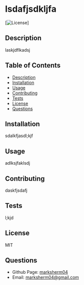 # lsdafjsdkljfa
 
  [![License](https://img.shields.io/badge/license-MIT-blue.svg)]

## Description
laskjdflkadsj

  ## Table of Contents
- [Description](https://github.com/marksherm04/professional-readme/blob/main/develop/README.md#description "Description")
- [Installation](https://github.com/marksherm04/professional-readme/blob/main/develop/README.md#installation "Installation")
- [Usage](https://github.com/marksherm04/professional-readme/blob/main/develop/README.md#usage "Usage")
- [Contributing](https://github.com/marksherm04/professional-readme/blob/main/develop/README.md#contributing "Contributing")
- [Tests](https://github.com/marksherm04/professional-readme/blob/main/develop/README.md#tests "Tests")
- [License](https://github.com/marksherm04/professional-readme/blob/main/develop/README.md#license "License")
- [Questions](https://github.com/marksherm04/professional-readme/blob/main/develop/README.md#questions "Questions")

## Installation
sdalkfjasdl;kjf

## Usage
adlksjfaklsdj

## Contributing
daskfjsdafj

## Tests
l;kjd

## License
MIT

## Questions

- Github Page: [marksherm04](https://github.com/marksherm04)
- Email: marksherm04@gmail.com
